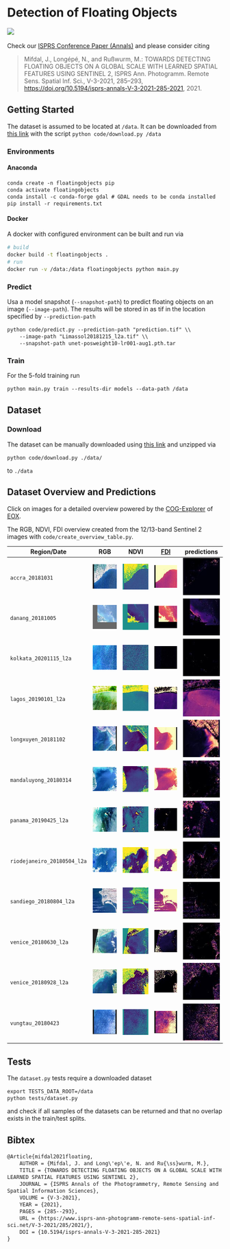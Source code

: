 # Detection of Floating Objects

![](https://github.com/jmifdal/floatingobjects/workflows/run-tests/badge.svg)

Check our [ISPRS Conference Paper (Annals)](https://www.isprs-ann-photogramm-remote-sens-spatial-inf-sci.net/V-3-2021/285/2021/) and please consider citing

> Mifdal, J., Longépé, N., and Rußwurm, M.: TOWARDS DETECTING FLOATING OBJECTS ON A GLOBAL SCALE WITH LEARNED SPATIAL FEATURES USING SENTINEL 2, ISPRS Ann. 
> Photogramm. Remote Sens. Spatial Inf. Sci., V-3-2021, 285–293, https://doi.org/10.5194/isprs-annals-V-3-2021-285-2021, 2021.

## Getting Started

The dataset is assumed to be located at `/data`. It can be downloaded from [this link](https://drive.google.com/file/d/10SGFhHMSnikgm9q90jJmHDVkhD_SZl7p/view?usp=sharing) with 
the script `python code/download.py /data`

### Environments

#### Anaconda

```
conda create -n floatingobjects pip
conda activate floatingobjects
conda install -c conda-forge gdal # GDAL needs to be conda installed
pip install -r requirements.txt
```

#### Docker

A docker with configured environment can be built and run via
```bash
# build
docker build -t floatingobjects .
# run
docker run -v /data:/data floatingobjects python main.py
```

### Predict

Usa a model snapshot (`--snapshot-path`) to predict floating objects on an image (`--image-path`). The results will be 
stored in as tif in the location specified by `--prediction-path`

```
python code/predict.py --prediction-path "prediction.tif" \\
    --image-path "Limassol20181215_l2a.tif" \\
    --snapshot-path unet-posweight10-lr001-aug1.pth.tar
```

### Train

For the 5-fold training run
```
python main.py train --results-dir models --data-path /data
```

## Dataset

### Download

The dataset can be manually downloaded using [this link](https://drive.google.com/file/d/10SGFhHMSnikgm9q90jJmHDVkhD_SZl7p/view?usp=sharing) and unzipped via
```
python code/download.py ./data/
```
to `./data`

## Dataset Overview and Predictions

Click on images for a detailed overview powered by the [COG-Explorer](https://geotiffjs.github.io/cog-explorer) of [EOX](https://eox.at/).

The RGB, NDVI, FDI overview created from the 12/13-band Sentinel 2 images with `code/create_overview_table.py`.


| Region/Date  | RGB | NDVI | [FDI](https://www.nature.com/articles/s41598-020-62298-z) | predictions |
| --- | --- | --- | --- | --- |
 | `accra_20181031` | [![accra_20181031](doc/thumb/accra_20181031_rgb.jpg)](https://geotiffjs.github.io/cog-explorer/#scene=https://floatingobjects.s3.eu-central-1.amazonaws.com/data/accra_20181031_rgb.tif&bands=&pipeline=) | [![accra_20181031](doc/thumb/accra_20181031_ndvi.jpg)](https://geotiffjs.github.io/cog-explorer/#scene=https://floatingobjects.s3.eu-central-1.amazonaws.com/data/accra_20181031_ndvi.tif&bands=&pipeline=) | [![accra_20181031](doc/thumb/accra_20181031_fdi.jpg)](https://geotiffjs.github.io/cog-explorer/#scene=https://floatingobjects.s3.eu-central-1.amazonaws.com/data/accra_20181031_fdi.tif&bands=&pipeline=) | [![accra_20181031](doc/thumb/accra_20181031_pred.jpg)](https://geotiffjs.github.io/cog-explorer/#scene=https://floatingobjects.s3.eu-central-1.amazonaws.com/predictions/accra_20181031_pred.tif&bands=&pipeline=) | 
 | `danang_20181005` | [![danang_20181005](doc/thumb/danang_20181005_rgb.jpg)](https://geotiffjs.github.io/cog-explorer/#scene=https://floatingobjects.s3.eu-central-1.amazonaws.com/data/danang_20181005_rgb.tif&bands=&pipeline=) | [![danang_20181005](doc/thumb/danang_20181005_ndvi.jpg)](https://geotiffjs.github.io/cog-explorer/#scene=https://floatingobjects.s3.eu-central-1.amazonaws.com/data/danang_20181005_ndvi.tif&bands=&pipeline=) | [![danang_20181005](doc/thumb/danang_20181005_fdi.jpg)](https://geotiffjs.github.io/cog-explorer/#scene=https://floatingobjects.s3.eu-central-1.amazonaws.com/data/danang_20181005_fdi.tif&bands=&pipeline=) | [![danang_20181005](doc/thumb/danang_20181005_pred.jpg)](https://geotiffjs.github.io/cog-explorer/#scene=https://floatingobjects.s3.eu-central-1.amazonaws.com/predictions/danang_20181005_pred.tif&bands=&pipeline=) | 
 | `kolkata_20201115_l2a` | [![kolkata_20201115_l2a](doc/thumb/kolkata_20201115_l2a_rgb.jpg)](https://geotiffjs.github.io/cog-explorer/#scene=https://floatingobjects.s3.eu-central-1.amazonaws.com/data/kolkata_20201115_l2a_rgb.tif&bands=&pipeline=) | [![kolkata_20201115_l2a](doc/thumb/kolkata_20201115_l2a_ndvi.jpg)](https://geotiffjs.github.io/cog-explorer/#scene=https://floatingobjects.s3.eu-central-1.amazonaws.com/data/kolkata_20201115_l2a_ndvi.tif&bands=&pipeline=) | [![kolkata_20201115_l2a](doc/thumb/kolkata_20201115_l2a_fdi.jpg)](https://geotiffjs.github.io/cog-explorer/#scene=https://floatingobjects.s3.eu-central-1.amazonaws.com/data/kolkata_20201115_l2a_fdi.tif&bands=&pipeline=) | [![kolkata_20201115_l2a](doc/thumb/kolkata_20201115_l2a_pred.jpg)](https://geotiffjs.github.io/cog-explorer/#scene=https://floatingobjects.s3.eu-central-1.amazonaws.com/predictions/kolkata_20201115_l2a_pred.tif&bands=&pipeline=) | 
 | `lagos_20190101_l2a` | [![lagos_20190101_l2a](doc/thumb/lagos_20190101_l2a_rgb.jpg)](https://geotiffjs.github.io/cog-explorer/#scene=https://floatingobjects.s3.eu-central-1.amazonaws.com/data/lagos_20190101_l2a_rgb.tif&bands=&pipeline=) | [![lagos_20190101_l2a](doc/thumb/lagos_20190101_l2a_ndvi.jpg)](https://geotiffjs.github.io/cog-explorer/#scene=https://floatingobjects.s3.eu-central-1.amazonaws.com/data/lagos_20190101_l2a_ndvi.tif&bands=&pipeline=) | [![lagos_20190101_l2a](doc/thumb/lagos_20190101_l2a_fdi.jpg)](https://geotiffjs.github.io/cog-explorer/#scene=https://floatingobjects.s3.eu-central-1.amazonaws.com/data/lagos_20190101_l2a_fdi.tif&bands=&pipeline=) | [![lagos_20190101_l2a](doc/thumb/lagos_20190101_l2a_pred.jpg)](https://geotiffjs.github.io/cog-explorer/#scene=https://floatingobjects.s3.eu-central-1.amazonaws.com/predictions/lagos_20190101_l2a_pred.tif&bands=&pipeline=) | 
 | `longxuyen_20181102` | [![longxuyen_20181102](doc/thumb/longxuyen_20181102_rgb.jpg)](https://geotiffjs.github.io/cog-explorer/#scene=https://floatingobjects.s3.eu-central-1.amazonaws.com/data/longxuyen_20181102_rgb.tif&bands=&pipeline=) | [![longxuyen_20181102](doc/thumb/longxuyen_20181102_ndvi.jpg)](https://geotiffjs.github.io/cog-explorer/#scene=https://floatingobjects.s3.eu-central-1.amazonaws.com/data/longxuyen_20181102_ndvi.tif&bands=&pipeline=) | [![longxuyen_20181102](doc/thumb/longxuyen_20181102_fdi.jpg)](https://geotiffjs.github.io/cog-explorer/#scene=https://floatingobjects.s3.eu-central-1.amazonaws.com/data/longxuyen_20181102_fdi.tif&bands=&pipeline=) | [![longxuyen_20181102](doc/thumb/longxuyen_20181102_pred.jpg)](https://geotiffjs.github.io/cog-explorer/#scene=https://floatingobjects.s3.eu-central-1.amazonaws.com/predictions/longxuyen_20181102_pred.tif&bands=&pipeline=) | 
 | `mandaluyong_20180314` | [![mandaluyong_20180314](doc/thumb/mandaluyong_20180314_rgb.jpg)](https://geotiffjs.github.io/cog-explorer/#scene=https://floatingobjects.s3.eu-central-1.amazonaws.com/data/mandaluyong_20180314_rgb.tif&bands=&pipeline=) | [![mandaluyong_20180314](doc/thumb/mandaluyong_20180314_ndvi.jpg)](https://geotiffjs.github.io/cog-explorer/#scene=https://floatingobjects.s3.eu-central-1.amazonaws.com/data/mandaluyong_20180314_ndvi.tif&bands=&pipeline=) | [![mandaluyong_20180314](doc/thumb/mandaluyong_20180314_fdi.jpg)](https://geotiffjs.github.io/cog-explorer/#scene=https://floatingobjects.s3.eu-central-1.amazonaws.com/data/mandaluyong_20180314_fdi.tif&bands=&pipeline=) | [![mandaluyong_20180314](doc/thumb/mandaluyong_20180314_pred.jpg)](https://geotiffjs.github.io/cog-explorer/#scene=https://floatingobjects.s3.eu-central-1.amazonaws.com/predictions/mandaluyong_20180314_pred.tif&bands=&pipeline=) | 
 | `panama_20190425_l2a` | [![panama_20190425_l2a](doc/thumb/panama_20190425_l2a_rgb.jpg)](https://geotiffjs.github.io/cog-explorer/#scene=https://floatingobjects.s3.eu-central-1.amazonaws.com/data/panama_20190425_l2a_rgb.tif&bands=&pipeline=) | [![panama_20190425_l2a](doc/thumb/panama_20190425_l2a_ndvi.jpg)](https://geotiffjs.github.io/cog-explorer/#scene=https://floatingobjects.s3.eu-central-1.amazonaws.com/data/panama_20190425_l2a_ndvi.tif&bands=&pipeline=) | [![panama_20190425_l2a](doc/thumb/panama_20190425_l2a_fdi.jpg)](https://geotiffjs.github.io/cog-explorer/#scene=https://floatingobjects.s3.eu-central-1.amazonaws.com/data/panama_20190425_l2a_fdi.tif&bands=&pipeline=) | [![panama_20190425_l2a](doc/thumb/panama_20190425_l2a_pred.jpg)](https://geotiffjs.github.io/cog-explorer/#scene=https://floatingobjects.s3.eu-central-1.amazonaws.com/predictions/panama_20190425_l2a_pred.tif&bands=&pipeline=) | 
 | `riodejaneiro_20180504_l2a` | [![riodejaneiro_20180504_l2a](doc/thumb/riodejaneiro_20180504_l2a_rgb.jpg)](https://geotiffjs.github.io/cog-explorer/#scene=https://floatingobjects.s3.eu-central-1.amazonaws.com/data/riodejaneiro_20180504_l2a_rgb.tif&bands=&pipeline=) | [![riodejaneiro_20180504_l2a](doc/thumb/riodejaneiro_20180504_l2a_ndvi.jpg)](https://geotiffjs.github.io/cog-explorer/#scene=https://floatingobjects.s3.eu-central-1.amazonaws.com/data/riodejaneiro_20180504_l2a_ndvi.tif&bands=&pipeline=) | [![riodejaneiro_20180504_l2a](doc/thumb/riodejaneiro_20180504_l2a_fdi.jpg)](https://geotiffjs.github.io/cog-explorer/#scene=https://floatingobjects.s3.eu-central-1.amazonaws.com/data/riodejaneiro_20180504_l2a_fdi.tif&bands=&pipeline=) | [![riodejaneiro_20180504_l2a](doc/thumb/riodejaneiro_20180504_l2a_pred.jpg)](https://geotiffjs.github.io/cog-explorer/#scene=https://floatingobjects.s3.eu-central-1.amazonaws.com/predictions/riodejaneiro_20180504_l2a_pred.tif&bands=&pipeline=) | 
 | `sandiego_20180804_l2a` | [![sandiego_20180804_l2a](doc/thumb/sandiego_20180804_l2a_rgb.jpg)](https://geotiffjs.github.io/cog-explorer/#scene=https://floatingobjects.s3.eu-central-1.amazonaws.com/data/sandiego_20180804_l2a_rgb.tif&bands=&pipeline=) | [![sandiego_20180804_l2a](doc/thumb/sandiego_20180804_l2a_ndvi.jpg)](https://geotiffjs.github.io/cog-explorer/#scene=https://floatingobjects.s3.eu-central-1.amazonaws.com/data/sandiego_20180804_l2a_ndvi.tif&bands=&pipeline=) | [![sandiego_20180804_l2a](doc/thumb/sandiego_20180804_l2a_fdi.jpg)](https://geotiffjs.github.io/cog-explorer/#scene=https://floatingobjects.s3.eu-central-1.amazonaws.com/data/sandiego_20180804_l2a_fdi.tif&bands=&pipeline=) | [![sandiego_20180804_l2a](doc/thumb/sandiego_20180804_l2a_pred.jpg)](https://geotiffjs.github.io/cog-explorer/#scene=https://floatingobjects.s3.eu-central-1.amazonaws.com/predictions/sandiego_20180804_l2a_pred.tif&bands=&pipeline=) | 
 | `venice_20180630_l2a` | [![venice_20180630_l2a](doc/thumb/venice_20180630_l2a_rgb.jpg)](https://geotiffjs.github.io/cog-explorer/#scene=https://floatingobjects.s3.eu-central-1.amazonaws.com/data/venice_20180630_l2a_rgb.tif&bands=&pipeline=) | [![venice_20180630_l2a](doc/thumb/venice_20180630_l2a_ndvi.jpg)](https://geotiffjs.github.io/cog-explorer/#scene=https://floatingobjects.s3.eu-central-1.amazonaws.com/data/venice_20180630_l2a_ndvi.tif&bands=&pipeline=) | [![venice_20180630_l2a](doc/thumb/venice_20180630_l2a_fdi.jpg)](https://geotiffjs.github.io/cog-explorer/#scene=https://floatingobjects.s3.eu-central-1.amazonaws.com/data/venice_20180630_l2a_fdi.tif&bands=&pipeline=) | [![venice_20180630_l2a](doc/thumb/venice_20180630_l2a_pred.jpg)](https://geotiffjs.github.io/cog-explorer/#scene=https://floatingobjects.s3.eu-central-1.amazonaws.com/predictions/venice_20180630_l2a_pred.tif&bands=&pipeline=) | 
 | `venice_20180928_l2a` | [![venice_20180928_l2a](doc/thumb/venice_20180928_l2a_rgb.jpg)](https://geotiffjs.github.io/cog-explorer/#scene=https://floatingobjects.s3.eu-central-1.amazonaws.com/data/venice_20180928_l2a_rgb.tif&bands=&pipeline=) | [![venice_20180928_l2a](doc/thumb/venice_20180928_l2a_ndvi.jpg)](https://geotiffjs.github.io/cog-explorer/#scene=https://floatingobjects.s3.eu-central-1.amazonaws.com/data/venice_20180928_l2a_ndvi.tif&bands=&pipeline=) | [![venice_20180928_l2a](doc/thumb/venice_20180928_l2a_fdi.jpg)](https://geotiffjs.github.io/cog-explorer/#scene=https://floatingobjects.s3.eu-central-1.amazonaws.com/data/venice_20180928_l2a_fdi.tif&bands=&pipeline=) | [![venice_20180928_l2a](doc/thumb/venice_20180928_l2a_pred.jpg)](https://geotiffjs.github.io/cog-explorer/#scene=https://floatingobjects.s3.eu-central-1.amazonaws.com/predictions/venice_20180928_l2a_pred.tif&bands=&pipeline=) | 
 | `vungtau_20180423` | [![vungtau_20180423](doc/thumb/vungtau_20180423_rgb.jpg)](https://geotiffjs.github.io/cog-explorer/#scene=https://floatingobjects.s3.eu-central-1.amazonaws.com/data/vungtau_20180423_rgb.tif&bands=&pipeline=) | [![vungtau_20180423](doc/thumb/vungtau_20180423_ndvi.jpg)](https://geotiffjs.github.io/cog-explorer/#scene=https://floatingobjects.s3.eu-central-1.amazonaws.com/data/vungtau_20180423_ndvi.tif&bands=&pipeline=) | [![vungtau_20180423](doc/thumb/vungtau_20180423_fdi.jpg)](https://geotiffjs.github.io/cog-explorer/#scene=https://floatingobjects.s3.eu-central-1.amazonaws.com/data/vungtau_20180423_fdi.tif&bands=&pipeline=) | [![vungtau_20180423](doc/thumb/vungtau_20180423_pred.jpg)](https://geotiffjs.github.io/cog-explorer/#scene=https://floatingobjects.s3.eu-central-1.amazonaws.com/predictions/vungtau_20180423_pred.tif&bands=&pipeline=) | 

## Tests

The `dataset.py` tests require a downloaded dataset 
```
export TESTS_DATA_ROOT=/data
python tests/dataset.py
```
and check if all samples of the datasets can be returned and that no overlap exists in the train/test splits.

## Bibtex

```
@Article{mifdal2021floating,
    AUTHOR = {Mifdal, J. and Long\'ep\'e, N. and Ru{\ss}wurm, M.},
    TITLE = {TOWARDS DETECTING FLOATING OBJECTS ON A GLOBAL SCALE WITH LEARNED SPATIAL FEATURES USING SENTINEL 2},
    JOURNAL = {ISPRS Annals of the Photogrammetry, Remote Sensing and Spatial Information Sciences},
    VOLUME = {V-3-2021},
    YEAR = {2021},
    PAGES = {285--293},
    URL = {https://www.isprs-ann-photogramm-remote-sens-spatial-inf-sci.net/V-3-2021/285/2021/},
    DOI = {10.5194/isprs-annals-V-3-2021-285-2021}
}
```
